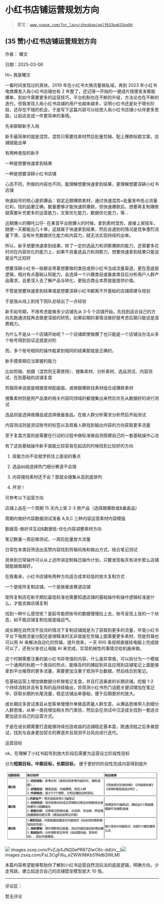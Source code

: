 # 小红书店铺运营规划方向

> 原文：[`www.yuque.com/for_lazy/zhoubao/aolf633ow615opbh`](https://www.yuque.com/for_lazy/zhoubao/aolf633ow615opbh)

## (35 赞)小红书店铺运营规划方向

作者： 曜文

日期：2025-03-06

Hi~ 我是曜文

一看时间发现过的真快，2019 年在小红书大搞流量做私域，再到 2023 年小红书电商爆发入局小红书店铺也有 2 年整了，还记得一开始的一键成片随便发发都能爆单，到如今需要更多的运营技巧，平台机制也在不断的升级，方法论也在不断的迭代，但我发现入局小红书店铺的用户也越来越多，证明小红书还是处于增长阶段，还存在不错的机会，于是写下这篇内容可以给想入局小红书店铺小伙伴更多思路，让起店变成一件更简单的事情。

先来聊聊新手入局

新手最简单的就是混剪，混剪只需要找素材然后批量剪辑，配上爆款标题文案，店铺就能出单

有两种类型的新手

一种是想要快速拿到结果

一种是想要深耕小红书店铺

心态不同，所做的内容也不同，能理解想要快速拿到结果，更理解想要深耕小红书店铺

快速起号的核心是抓爆品：锁定近期爆款素材，通过快速混剪+批量发布抢占流量红利，找的品要正确，数量要够才能快速抓爆款，但快速爆款后，想要再复制爆款就需要补充更多的运营能力，文案优化能力，数据优化能力，等...

近期爆火的哪吒公仔-
在某音平台刚爆火的时候，拿到素材混剪，直接上架挂车，随便一天都能出几十单，这就属于快速拿到结果，然后会遇到的情况是竞争激烈流量下滑，没有补充数据优化能力和内容力，就无法实现持续的出单。

所以，新手想要快速拿到结果，除了一定的选品力和洞察爆款的能力，还需要多花时间在内容优化的能力上，如果不具备选品力和洞察力，想要快速拿到结果只能说是运气比较好

想要深耕小红书一般都会带着想要做的类目或把小红书当成流量渠道，更在意底层逻辑，相对有点基础认知能力，会选择一个兴趣类目或垂直类目后分析用户人群产品需求，会更深入去了解产品与转化，更贴合商业本质就是提供价值。

不管是想要快速拿到结果或是想要深耕小红书都离不开基础的店铺搭建与规划

于是我从线上到线下团队总结出了一点经验

新手起号期，不用考虑能做多少店铺先从 3-5 个店铺开始，先找到适合自己的方向先跑通流程再去做更深层的研究，如果前期的事情没做好就考虑后期只能说是浪费精力。

为什么不是从一个店铺开始呢？一个店铺即使做爆了也只能是一个店铺没办法从多个账号得到验证这就是对的

而，多个账号相同的操作能拿到相同的结果那就是正确的。

新手摸索期应当掌握的能力

比如剪辑、拍摄（混剪则无需使用）、搜集素材、分析素材、选品测试、内容测试、在到基础的店铺复盘

剪辑简单说就是根据音频配画面，或根据爆款找素材组合成爆款素材

搜集素材则是把产品类的相关内容同领域的都搜集出来然后优先从数据好的进行测试

选品则是选择做爆品或选择做垂直品，在做人群分析需求分析然后开始测试

内容测试则是测试账号的标签以及观看人群找到输出内容的方向获取更多流量

至于复盘方面则是需要在行动的过程中做标准做自测搭建自己的一套基础操作心法

有了这些基础操作新手就能比较容易在起店的时候找到比较好的方向

1.  技能方向不会就学抓住上面说的重点

2.  选品纠结选择热门细分赛道不会错

3.  内容搜找素材还不会？那就全搜集从高到底排列

4.  开测！

可参考以下运营方向

店铺上品在一个周期 15 天内上架 2-3 款产品（选择跟爆款或&垂直品）

周期内做好内容数据测试准备 A,B,C 三种内容运营素材内容模版

数据高-做好评互动&数据低-优化内容调整素材方向

笔记数量一周前做测试，一周后批量放大流量

日常在本类目筛选出高赞内容找到剪辑风格和输出方式，结合笔记测试

具体到日常操作可以从上述所讲定制每日操作计划，只要发现每天有进步那么店铺就能越做越好。

在我看来，小红书店铺有两种方向适合成本较低的放大复制方式

一个是矩阵复制店铺，一个是做垂直赛道店铺

矩阵复制店在新手期后最低标准也需要知道店铺的基础操作和操作逻辑标准是什么，才能去做店铺复制

找到一种什么感觉呢？是起号能把账号的数据慢慢拉上去，账号呈现上涨的一个状态，如不能店铺复制也就是碰运气。

成长期在自然流不投流的情况下复制店铺就是为了获取到更多的流量，毕竟小红书平台下电商流量分配还是很精准的无非就是在剪辑上面需要更多素材，但是剪辑也可以用 AI 来解决自动化的剪辑，提升效率，一天 800 条视频直接挂电脑上完成就可以了，还有分发也让电脑 AI 来完成，实现机械性的事情交给机器来做。

这个时期需要注重的是小红书异常值的内容，什么是异常值，可以拆分为一个模版一个通用的标题一个类目的热点，能够及时的捕捉到并且应用到店铺笔记上面能够拿到平台推荐的更多流量，需要更加注重于观测平台数据，然后结合到笔记。

在基础运营上增加做数据分析做笔记复盘，并且打造垂直的长期店铺，挖掘 1-2 个持续消耗并且有复购的品持续输出，并观测小红书热门话题关键词增加在笔记中，获取长期的长尾流量，稳定店铺出单基础，便于后期更好的放大。

成长期应多尝试类目从低客单慢慢升单做高质量人群生意，从爆品思维带入到细分人群思维，从单一类目增加相关热门类目，然后会在测试中沉淀成长找到一套适合更加适合自己的运营方式。

于是在成长期需要打造能够持续创造收益的店铺稳定基本盘，跑通流程之后多做尝试，找到与自身更加契合的赛道并且观测平台风向进行迭代。

运营目标

ok，在理解了小红书起号到放大阶段后需要为运营设立阶段性目标

分为**短期目标，中期目标，长期目标，** 便于更好的阶段性完成内容得到提升

![](img/4c2da4b60f93fe0df20aa1813e5cc7ff.png "None")

![](img/article-) images.zsxq.com/FvZJp5JNQ0ePR872IwC6c-ddUn__)![](img/article-) images.zsxq.com/FsL3CgFi6u_eZWW98Kb51NdbSWLM)

本篇内容希望能够帮助你了解到小红书运营自然流玩法的底层逻辑，明确方向，少走弯路，建立起适合自己的店铺壁垒模型放大 10 倍。

* * *

评论区：

暂无评论